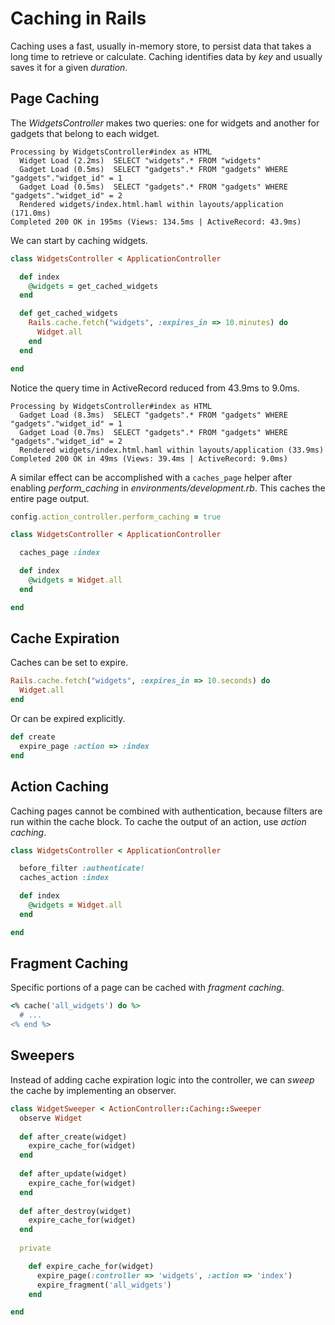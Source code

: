 Caching in Rails
================

Caching uses a fast, usually in-memory store, to persist data that takes a long time to retrieve or calculate. Caching identifies data by *key* and usually saves it for a given *duration*.

Page Caching
------------

The *WidgetsController* makes two queries: one for widgets and another for gadgets that belong to each widget.

```
Processing by WidgetsController#index as HTML
  Widget Load (2.2ms)  SELECT "widgets".* FROM "widgets" 
  Gadget Load (0.5ms)  SELECT "gadgets".* FROM "gadgets" WHERE "gadgets"."widget_id" = 1
  Gadget Load (0.5ms)  SELECT "gadgets".* FROM "gadgets" WHERE "gadgets"."widget_id" = 2
  Rendered widgets/index.html.haml within layouts/application (171.0ms)
Completed 200 OK in 195ms (Views: 134.5ms | ActiveRecord: 43.9ms)
```
We can start by caching widgets.

``` ruby
class WidgetsController < ApplicationController

  def index
    @widgets = get_cached_widgets
  end

  def get_cached_widgets
    Rails.cache.fetch("widgets", :expires_in => 10.minutes) do
      Widget.all
    end
  end

end
```
Notice the query time in ActiveRecord reduced from 43.9ms to 9.0ms.

```
Processing by WidgetsController#index as HTML
  Gadget Load (8.3ms)  SELECT "gadgets".* FROM "gadgets" WHERE "gadgets"."widget_id" = 1
  Gadget Load (0.7ms)  SELECT "gadgets".* FROM "gadgets" WHERE "gadgets"."widget_id" = 2
  Rendered widgets/index.html.haml within layouts/application (33.9ms)
Completed 200 OK in 49ms (Views: 39.4ms | ActiveRecord: 9.0ms)
```

A similar effect can be accomplished with a `caches_page` helper after enabling *perform_caching* in *environments/development.rb*. This caches the entire page output.

``` ruby
config.action_controller.perform_caching = true
```

``` ruby
class WidgetsController < ApplicationController

  caches_page :index

  def index
    @widgets = Widget.all
  end

end
```

Cache Expiration
----------------

Caches can be set to expire.

``` ruby
Rails.cache.fetch("widgets", :expires_in => 10.seconds) do
  Widget.all
end
```

Or can be expired explicitly.

``` ruby
def create
  expire_page :action => :index
end
```

Action Caching
--------------

Caching pages cannot be combined with authentication, because filters are run within the cache block. To cache the output of an action, use *action caching*.

``` ruby
class WidgetsController < ApplicationController

  before_filter :authenticate!
  caches_action :index

  def index
    @widgets = Widget.all
  end

end
```

Fragment Caching
----------------

Specific portions of a page can be cached with *fragment caching*.

``` ruby
<% cache('all_widgets') do %>
  # ...
<% end %>
```

Sweepers
--------

Instead of adding cache expiration logic into the controller, we can *sweep* the cache by implementing an observer.

``` ruby
class WidgetSweeper < ActionController::Caching::Sweeper
  observe Widget
 
  def after_create(widget)
    expire_cache_for(widget)
  end
 
  def after_update(widget)
    expire_cache_for(widget)
  end
 
  def after_destroy(widget)
    expire_cache_for(widget)
  end
 
  private

    def expire_cache_for(widget)
      expire_page(:controller => 'widgets', :action => 'index')
      expire_fragment('all_widgets')
    end

end
```


